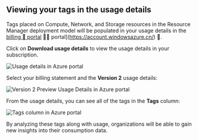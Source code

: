 


## Viewing your tags in the usage details

Tags placed on Compute, Network, and Storage resources in the Resource Manager deployment model will be populated in your usage details in the [billing  portal](https://account.windowsazure.com/)  portal](https://account.windowsazure.cn/) .

Click on **Download usage details** to view the usage details in your subscription.

![Usage details in Azure portal](./media/virtual-machines-common-tag-usage/azure-portal-tags-usage-details.png)

Select your billing statement and the **Version 2** usage details:

![Version 2 Preview Usage Details in Azure portal](./media/virtual-machines-common-tag-usage/azure-portal-version2-usage-details.png)

From the usage details, you can see all of the tags in the **Tags** column:

![Tags column in Azure portal](./media/virtual-machines-common-tag-usage/azure-portal-tags-column.png)

By analyzing these tags along with usage, organizations will be able to gain new insights into their consumption data.


